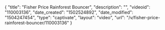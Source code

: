 {
    "title": "Fisher Price Rainforest Bouncer",
    "description": "",
    "videoid": "110003136",
    "date_created": "1502524892",
    "date_modified": "1504247454",
    "type": "captivate",
    "layout": "video",
    "url": "\/v\/fisher-price-rainforest-bouncer\/110003136"
}